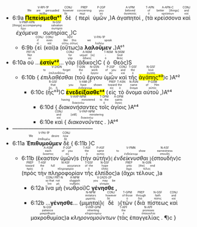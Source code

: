 
- 6:9a <RUBY><ruby><ruby><mark><strong>Πεπείσμεθα°¹</strong></mark><rt>πείθω</rt></ruby><rt>We are persuaded</rt></ruby><rt>V-RPI-1P</rt></RUBY> <RUBY><ruby><ruby>δὲ<rt>δέ</rt></ruby><rt>however</rt></ruby><rt>CONJ</rt></RUBY> (<RUBY><ruby><ruby>περὶ<rt>περί</rt></ruby><rt>concerning</rt></ruby><rt>PREP</rt></RUBY> <RUBY><ruby><ruby>ὑμῶν ,<rt>σύ</rt></ruby><rt>you</rt></ruby><rt>P-2GP</rt></RUBY>)A <RUBY><ruby><ruby>ἀγαπητοί ,<rt>ἀγαπητός</rt></ruby><rt>beloved</rt></ruby><rt>A-VPM</rt></RUBY> (<RUBY><ruby><ruby>τὰ<rt>ὁ</rt></ruby><rt>of</rt></ruby><rt>T-APN</rt></RUBY> <RUBY><ruby><ruby>κρείσσονα<rt>κρείσσων</rt></ruby><rt>better [things]</rt></ruby><rt>A-APN-C</rt></RUBY>  <RUBY><ruby><ruby>καὶ<rt>καί</rt></ruby><rt>and</rt></ruby><rt>CONJ</rt></RUBY> <RUBY><ruby><ruby><em>ἐχόμενα</em><rt>ἔχω</rt></ruby><rt>[things] accompanying</rt></ruby><rt>V-PMP-APN</rt></RUBY> <RUBY><ruby><ruby>σωτηρίας ,<rt>σωτηρία</rt></ruby><rt>salvation</rt></ruby><rt>N-GSF</rt></RUBY>)C 
	- 6:9b {<RUBY><ruby><ruby>εἰ<rt>εἰ</rt></ruby><rt>if</rt></ruby><rt>CONJ</rt></RUBY> (<RUBY><ruby><ruby>καὶ<rt>καί</rt></ruby><rt>even</rt></ruby><rt>CONJ</rt></RUBY>)a (<RUBY><ruby><ruby>οὕτως<rt>οὕτω, οὕτως</rt></ruby><rt>like this</rt></ruby><rt>ADV</rt></RUBY>)a <RUBY><ruby><ruby><strong>λαλοῦμεν .</strong><rt>λαλέω</rt></ruby><rt>we speak</rt></ruby><rt>V-PAI-1P</rt></RUBY>}A°¹
- 6:10a <RUBY><ruby><ruby>οὐ<rt>οὐ</rt></ruby><rt>Not</rt></ruby><rt>PRT-N</rt></RUBY> ...<mark>**ἐστίν°²**</mark>... <RUBY><ruby><ruby>γὰρ<rt>γάρ</rt></ruby><rt>for</rt></ruby><rt>CONJ</rt></RUBY> (<RUBY><ruby><ruby>ἄδικος<rt>ἄδικος</rt></ruby><rt>unjust [is]</rt></ruby><rt>A-NSM</rt></RUBY>)C (<RUBY><ruby><ruby>ὁ<rt>ὁ</rt></ruby><rt>-</rt></ruby><rt>T-NSM</rt></RUBY> <RUBY><ruby><ruby>Θεὸς<rt>θεός</rt></ruby><rt>God</rt></ruby><rt>N-NSM</rt></RUBY>)S 
	- 6:10b { <RUBY><ruby><ruby><em>ἐπιλαθέσθαι</em><rt>ἐπιλανθάνω</rt></ruby><rt>to forget</rt></ruby><rt>V-2ADN</rt></RUBY> (<RUBY><ruby><ruby>τοῦ<rt>ὁ</rt></ruby><rt>the</rt></ruby><rt>T-GSN</rt></RUBY> <RUBY><ruby><ruby>ἔργου<rt>ἔργον</rt></ruby><rt>work</rt></ruby><rt>N-GSN</rt></RUBY> <RUBY><ruby><ruby>ὑμῶν<rt>σύ</rt></ruby><rt>of you</rt></ruby><rt>P-2GP</rt></RUBY> <RUBY><ruby><ruby>καὶ<rt>καί</rt></ruby><rt>and</rt></ruby><rt>CONJ</rt></RUBY> <RUBY><ruby><ruby>τῆς<rt>ὁ</rt></ruby><rt>the</rt></ruby><rt>T-GSF</rt></RUBY> <RUBY><ruby><ruby><mark>ἀγάπης°³</mark><rt>ἀγάπη</rt></ruby><rt>love</rt></ruby><rt>N-GSF</rt></RUBY>)c }A°²
		- 6:10c (<RUBY><ruby><ruby>ἧς°³<rt>ὅς, ἥ</rt></ruby><rt>that</rt></ruby><rt>R-GSF</rt></RUBY>)C <RUBY><ruby><ruby><mark><strong>ἐνεδείξασθε°⁴</strong></mark><rt>ἐνδείκνυμι</rt></ruby><rt>you have shown</rt></ruby><rt>V-AMI-2P</rt></RUBY> (<RUBY><ruby><ruby>εἰς<rt>εἰς</rt></ruby><rt>toward</rt></ruby><rt>PREP</rt></RUBY> <RUBY><ruby><ruby>τὸ<rt>ὁ</rt></ruby><rt>the</rt></ruby><rt>T-ASN</rt></RUBY> <RUBY><ruby><ruby>ὄνομα<rt>ὄνομα</rt></ruby><rt>name</rt></ruby><rt>N-ASN</rt></RUBY> <RUBY><ruby><ruby>αὐτοῦ ,<rt>αὐτός</rt></ruby><rt>of Him</rt></ruby><rt>P-GSM</rt></RUBY>)A°⁴
			- 6:10d { <RUBY><ruby><ruby><em>διακονήσαντες</em><rt>διακονέω</rt></ruby><rt>having ministered</rt></ruby><rt>V-AAP-NPM</rt></RUBY> <RUBY><ruby><ruby>τοῖς<rt>ὁ</rt></ruby><rt>to the</rt></ruby><rt>T-DPM</rt></RUBY> <RUBY><ruby><ruby>ἁγίοις<rt>ἅγιος</rt></ruby><rt>saints</rt></ruby><rt>A-DPM</rt></RUBY> }A°⁴
			- 6:10e <RUBY><ruby><ruby>καὶ<rt>καί</rt></ruby><rt>and</rt></ruby><rt>CONJ</rt></RUBY> { <RUBY><ruby><ruby><em>διακονοῦντες .</em><rt>διακονέω</rt></ruby><rt>[still] ministering</rt></ruby><rt>V-PAP-NPM</rt></RUBY> }A°⁴
- ———————————————
- 6:11a <RUBY><ruby><ruby><strong>Ἐπιθυμοῦμεν</strong><rt>ἐπιθυμέω</rt></ruby><rt>We desire</rt></ruby><rt>V-PAI-1P</rt></RUBY> <RUBY><ruby><ruby>δὲ<rt>δέ</rt></ruby><rt>now</rt></ruby><rt>CONJ</rt></RUBY> { 6:11b }C
	- 6:11b (<RUBY><ruby><ruby>ἕκαστον<rt>ἕκαστος</rt></ruby><rt>each</rt></ruby><rt>A-ASM</rt></RUBY> <RUBY><ruby><ruby>ὑμῶν<rt>σύ</rt></ruby><rt>of you</rt></ruby><rt>P-2GP</rt></RUBY>)s (<RUBY><ruby><ruby>τὴν<rt>ὁ</rt></ruby><rt>the</rt></ruby><rt>T-ASF</rt></RUBY> <RUBY><ruby><ruby>αὐτὴν<rt>αὐτός</rt></ruby><rt>same</rt></ruby><rt>P-ASF</rt></RUBY>)⦇ <RUBY><ruby><ruby><em>ἐνδείκνυσθαι</em><rt>ἐνδείκνυμι</rt></ruby><rt>to show</rt></ruby><rt>V-PMN</rt></RUBY> ⦈(<RUBY><ruby><ruby>σπουδὴν<rt>σπουδή</rt></ruby><rt>earnestness</rt></ruby><rt>N-ASF</rt></RUBY>)c (<RUBY><ruby><ruby>πρὸς<rt>πρός</rt></ruby><rt>toward</rt></ruby><rt>PREP</rt></RUBY> <RUBY><ruby><ruby>τὴν<rt>ὁ</rt></ruby><rt>the</rt></ruby><rt>T-ASF</rt></RUBY> <RUBY><ruby><ruby>πληροφορίαν<rt>πληροφορία</rt></ruby><rt>full assurance</rt></ruby><rt>N-ASF</rt></RUBY> <RUBY><ruby><ruby>τῆς<rt>ὁ</rt></ruby><rt>of the</rt></ruby><rt>T-GSF</rt></RUBY> <RUBY><ruby><ruby>ἐλπίδος<rt>ἐλπίς</rt></ruby><rt>hope</rt></ruby><rt>N-GSF</rt></RUBY>)a (<RUBY><ruby><ruby>ἄχρι<rt>ἄχρι</rt></ruby><rt>unto</rt></ruby><rt>PREP</rt></RUBY> <RUBY><ruby><ruby>τέλους ,<rt>τέλος</rt></ruby><rt>[the] end</rt></ruby><rt>N-GSN</rt></RUBY>)a
		- 6:12a <RUBY><ruby><ruby>ἵνα<rt>ἵνα</rt></ruby><rt>so that</rt></ruby><rt>CONJ</rt></RUBY> <RUBY><ruby><ruby>μὴ<rt>μή</rt></ruby><rt>not</rt></ruby><rt>PRT-N</rt></RUBY> (<RUBY><ruby><ruby>νωθροὶ<rt>νωθρός</rt></ruby><rt>sluggish</rt></ruby><rt>A-NPM</rt></RUBY>)C <RUBY><ruby><ruby><strong>γένησθε ,</strong><rt>γίνομαι</rt></ruby><rt>you may be</rt></ruby><rt>V-2ADS-2P</rt></RUBY> 
		- 6:12b ...**γένησθε**... {<RUBY><ruby><ruby>μιμηταὶ<rt>μιμητής</rt></ruby><rt>imitators</rt></ruby><rt>N-NPM</rt></RUBY>}⦇ <RUBY><ruby><ruby>δὲ<rt>δέ</rt></ruby><rt>however</rt></ruby><rt>CONJ</rt></RUBY> ⦈{<RUBY><ruby><ruby>τῶν<rt>ὁ</rt></ruby><rt>of those</rt></ruby><rt>T-GPM</rt></RUBY> (<RUBY><ruby><ruby>διὰ<rt>διά</rt></ruby><rt>through</rt></ruby><rt>PREP</rt></RUBY> <RUBY><ruby><ruby>πίστεως<rt>πίστις</rt></ruby><rt>faith</rt></ruby><rt>N-GSF</rt></RUBY> <RUBY><ruby><ruby>καὶ<rt>καί</rt></ruby><rt>and</rt></ruby><rt>CONJ</rt></RUBY> <RUBY><ruby><ruby>μακροθυμίας<rt>μακροθυμία</rt></ruby><rt>patience</rt></ruby><rt>N-GSF</rt></RUBY>)a <RUBY><ruby><ruby><em>κληρονομούντων</em><rt>κληρονομέω</rt></ruby><rt>inheriting</rt></ruby><rt>V-PAP-GPM</rt></RUBY> (<RUBY><ruby><ruby>τὰς<rt>ὁ</rt></ruby><rt>the</rt></ruby><rt>T-APF</rt></RUBY> <RUBY><ruby><ruby>ἐπαγγελίας . ¶<rt>ἐπαγγελία</rt></ruby><rt>promises</rt></ruby><rt>N-APF</rt></RUBY>)c } 